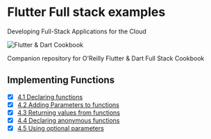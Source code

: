 
# Flutter Full stack examples

Developing Full-Stack Applications for the Cloud

![Flutter & Dart Cookbook](https://github.com/rosera/flutter-and-dart-cookbook/blob/main/images/flutter-dart-cookbook-sml.png "Flutter & Dart Cookbook")

Companion repository for O'Reilly Flutter & Dart Full Stack Cookbook

## Implementing Functions

- [x] [4.1 Declaring functions](https://github.com/rosera/flutter-and-dart-cookbook/blob/main/ch04/ex4-1.md)
- [x] [4.2 Adding Parameters to functions](https://github.com/rosera/flutter-/nd-dart-cookbook/blob/main/ch04/ex4-2.md)
- [x] [4.3 Returning values from functions](https://github.com/rosera/flutter-and-dart-cookbook/blob/main/ch04/ex4-3.md)
- [x] [4.4 Declaring anonymous functions](https://github.com/rosera/flutter-and-dart-cookbook/blob/main/ch04/ex4-4.md)
- [x] [4.5 Using optional parameters](https://github.com/rosera/flutter-and-dart-cookbook/blob/main/ch04/ex4-5.md)
